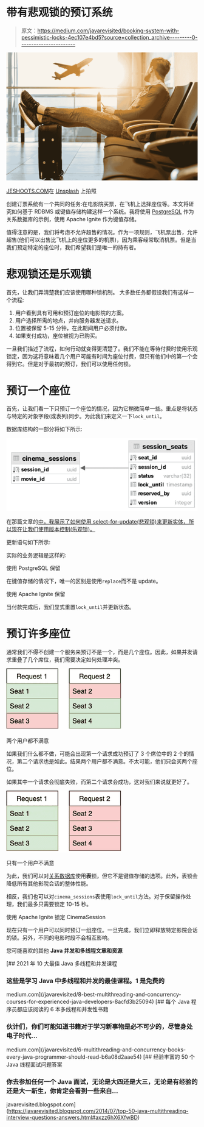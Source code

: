 # 带有悲观锁的预订系统

> 原文：<https://medium.com/javarevisited/booking-system-with-pessimistic-locks-4ec107e4bd5?source=collection_archive---------0----------------------->

![](img/c2ee60508470f3d7563b5c7497f41b4c.png)

[JESHOOTS.COM](https://unsplash.com/@jeshoots?utm_source=medium&utm_medium=referral)在 [Unsplash](https://unsplash.com?utm_source=medium&utm_medium=referral) 上拍照

创建订票系统有一个共同的任务:在电影院买票，在飞机上选择座位等。本文将研究如何基于 RDBMS 或键值存储构建这样一个系统。我将使用 [PostgreSQL](/javarevisited/7-best-free-postgresql-courses-for-beginners-to-learn-in-2021-3bf369d73794) 作为关系数据库的示例，使用 Apache Ignite 作为键值存储。

值得注意的是，我们将考虑不允许超售的情况。作为一项规则，飞机票出售，允许超售(他们可以出售比飞机上的座位更多的机票)，因为乘客经常取消机票。但是当我们预定特定的座位时，我们希望我们是唯一的持有者。

# 悲观锁还是乐观锁

首先，让我们弄清楚我们应该使用哪种锁机制。
大多数任务都假设我们有这样一个流程:

1.  用户看到具有可用和预订座位的电影院的方案。
2.  用户选择所需的地点，并向服务器发送请求。
3.  位置被保留 5-15 分钟，在此期间用户必须付款。
4.  如果支付成功，座位被视为已购买。

一旦我们描述了流程，如何行动就变得更清楚了。我们不能在等待付费时使用乐观锁定，因为这将意味着几个用户可能有时间为座位付费，但只有他们中的第一个会得到它。但是对于最初的预订，我们可以使用任何锁。

# 预订一个座位

首先，让我们看一下只预订一个座位的情况，因为它稍微简单一些。重点是将状态与特定的对象字段(或表列)同步。为此我们来定义一下`lock_until`。

数据库结构的一部分将如下所示:

[![](img/84483dfbc72a96ad8ff5dc0664886560.png)](https://www.java67.com/2016/09/sql-5-best-books-to-learn-and-master.html)

在那篇文章的[中，我展示了如何使用 select-for-update(悲观锁)来更新实体，所以现在让我们使用版本控制(乐观锁)。](/javarevisited/spring-transactional-mistakes-everyone-did-31418e5a6d6b)

更新语句如下所示:

实际的业务逻辑是这样的:

使用 PostgreSQL 保留

在键值存储的情况下，唯一的区别是使用`replace`而不是 update。

使用 Apache Ignite 保留

当付款完成后，我们显式重置`lock_until`并更新状态。

# 预订许多座位

通常我们不得不创建一个服务来预订不是一个，而是几个座位。因此，如果并发请求重叠了几个席位，我们需要决定如何处理冲突。

[![](img/5febcaa41235eb455829aec47305f267.png)](https://javarevisited.blogspot.com/2017/02/top-6-sql-query-interview-questions-and-answers.html)

两个用户都不满意

如果我们什么都不做，可能会出现第一个请求成功预订了 3 个席位中的 2 个的情况，第二个请求也是如此。结果两个用户都不满意。不太可能，他们只会买两个座位。

如果其中一个请求会彻底失败，而第二个请求会成功，这对我们来说就更好了。

[![](img/598354244f2ddbcffd4de1f955ebc088.png)](https://javarevisited.blogspot.com/2021/05/sql-and-database-phone-interview-questions.html#axzz6vwaADRSO)

只有一个用户不满意

为此，我们可以对[关系数据库](/hackernoon/top-5-sql-and-database-courses-to-learn-online-48424533ac61)使用**表**锁，但它不是键值存储的选项。此外，表锁会降低所有其他影院会话的整体性能。

相反，我们也可以对`cinema_sessions`表使用`lock_until`方法。对于保留操作处理，我们最多只需要锁定 10-15 秒。

使用 Apache Ignite 锁定 CinemaSession

现在只有一个用户可以同时预订一组座位。一旦完成，我们立即释放特定影院会话的锁。另外，不同的电影时段不会相互影响。

您可能喜欢的其他 **Java 并发和多线程文章和资源**

[](/javarevisited/8-best-multithreading-and-concurrency-courses-for-experienced-java-developers-8acfd3b25094) [## 2021 年 10 大最佳 Java 多线程和并发课程

### 这些是学习 Java 中多线程和并发的最佳课程。1 是免费的

medium.com](/javarevisited/8-best-multithreading-and-concurrency-courses-for-experienced-java-developers-8acfd3b25094) [](/javarevisited/6-multithreading-and-concurrency-books-every-java-programmer-should-read-b6a08d2aae54) [## 每个 Java 程序员都应该阅读的 6 本多线程和并发性书籍

### 伙计们，你们可能知道书籍对于学习新事物是必不可少的，尽管身处电子时代…

medium.com](/javarevisited/6-multithreading-and-concurrency-books-every-java-programmer-should-read-b6a08d2aae54) [](https://javarevisited.blogspot.com/2014/07/top-50-java-multithreading-interview-questions-answers.html#axzz6hX6XfwBD) [## 经验丰富的 50 个 Java 线程面试问题答案

### 你去参加任何一个 Java 面试，无论是大四还是大三，无论是有经验的还是大一新生，你肯定会看到一些来自…

javarevisited.blogspot.com](https://javarevisited.blogspot.com/2014/07/top-50-java-multithreading-interview-questions-answers.html#axzz6hX6XfwBD)